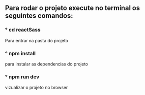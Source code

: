 ## Para rodar o projeto execute no terminal os seguintes comandos:

### ° cd reactSass
Para entrar na pasta do projeto

### ° npm install
para instalar as dependencias do projeto

### ° npm run dev 
vizualizar o projeto no browser
